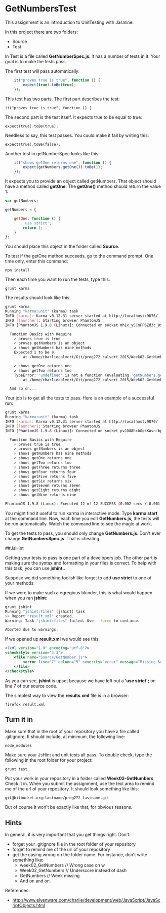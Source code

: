# GetNumbersTest

This assignment is an introduction to UnitTesting with Jasmine.

In this project there are two folders:

- Source
- Test

In Test is a file called **GetNumberSpec.js**. It has a number of tests in it. Your goal is to make the tests pass.

The first test will pass automatically:

```javascript
    it("proves true is true", function () {
        expect(true).toBe(true);
    });
```

This test has two parts. The first part describes the test:

    it("proves true is true", function () {
        
The second part is the test itself. It expects true to be equal to true:

    expect(true).toBe(true);

Needless to say, this test passes. You could make it fail by writing this:

    expect(true).toBe(false);
    
Another test in getNumberSpec looks like this:

```javascript
    it("shows getOne returns one", function () {
        expect(getNumbers.getOne()).toBe(1);
    });
```

It expects you to provide an object called getNumbers. That object should have a method called **getOne**. The **getOne()** method should return the value 1:

```javascript
var getNumbers;

getNumbers = {

    getOne: function () {
        'use strict';
        return 1;
    }
};
```

You should place this object in the folder called **Source**.

To test if the getOne method succeeds, go to the command prompt. One time only, enter this command:

    npm install
    
Then each time you want to run the tests, type this:

    grunt karma
    
The results should look like this:

```bash
grunt karma
Running "karma:unit" (karma) task
INFO [karma]: Karma v0.12.31 server started at http://localhost:9876/
INFO [launcher]: Starting browser PhantomJS
INFO [PhantomJS 1.9.8 (Linux)]: Connected on socket mh1x_ySCnFP6Zd3c_89W with id 67946334

  Function Basics with Require
    ✓ proves true is true
    ✓ proves getNumbers is an object
    ✗ shows getNumbers has nine methods
	Expected 1 to be 9.
	    at /home/charliecalvert/Git/prog272_calvert_2015/Week02-GetNumbers/Test/GetNumberSpec.js:19

    ✓ shows getOne returns one
    ✗ shows getTwo returns two
	TypeError: 'undefined' is not a function (evaluating 'getNumbers.getTwo()')
	    at /home/charliecalvert/Git/prog272_calvert_2015/Week02-GetNumbers/Test/GetNumberSpec.js:27

  And so on...
```

Your job is to get all the tests to pass. Here is an example of a successful run:
    
```bash
grunt karma
Running "karma:unit" (karma) task
INFO [karma]: Karma v0.12.31 server started at http://localhost:9876/
INFO [launcher]: Starting browser PhantomJS
INFO [PhantomJS 1.9.8 (Linux)]: Connected on socket pvJD88hcbGekKWvn-bpz with id 61967173

  Function Basics with Require
    ✓ proves true is true
    ✓ proves getNumbers is an object
    ✓ shows getNumbers has nine methods
    ✓ shows getOne returns one
    ✓ shows getTwo returns two
    ✓ shows getThree returns three
    ✓ shows getFour returns four
    ✓ shows getFive returns five
    ✓ shows getSix returns six
    ✓ shows getSeven returns seven
    ✓ shows getEight returns eight
    ✓ shows getNine returns nine

PhantomJS 1.9.8 (Linux): Executed 12 of 12 SUCCESS (0.002 secs / 0.001 secs)
```

You might find it useful to run karma in interactive mode. Type **karma start** at the command line. Now, each time you edit **GetNumbers.js**, the tests will be run automatically. Watch the command line to see the magic at work.

To get the tests to pass, you should only change **GetNumbers.js**. Don't ever change **GetNumbersSpec.js**. That is cheating.

##JsHint

Getting your tests to pass is one part of a developers job. The other part is making sure the syntax and formatting in your files is correct. To help with this task, you can use **jshint.**. 

Suppose we did something foolish like forget to add **use strict** to one of your methods:

If we were to make such a egregious blunder, this is what would happen when you ran **jshint**:

```bash
grunt jshint
Running "jshint:files" (jshint) task
>> Report "result.xml" created.
Warning: Task "jshint:files" failed. Use --force to continue.

Aborted due to warnings.
```

If we opened up **result.xml** we would see this:

```xml
<?xml version="1.0" encoding="utf-8"?>
<checkstyle version="4.3">
	<file name="Source/GetNumber.js">
		<error line="7" column="9" severity="error" message="Missing &quot;use strict&quot; statement." source="jshint.E007" />
	</file>
</checkstyle>
```

As you can see, **jshint** is upset because we have left out a **'use strict';** on line 7 of our source code. 

The simplest way to view the **results.xml** file is in a browser:

    firefox result.xml
    
## Turn it in

Make sure that in the root of your repository you have a file called .gitignore. It should include, at minimum, the following line:

    node_modules

Make sure your JsHint and unit tests all pass. To double check, type the following in the root folder for your project:

    grunt test
    
Put your work in your repository in a folder called **Week02-GetNumbers**. Check it in. When you submit the assignment, use the text area to remind me of the url of your repository. It should look something like this:

    git@bitbucket.org:lastname/prog272_lastname.git
    
But of course it won't be exactly like that, for obvious reasons.

## Hints

In general, it is very important that you get things right. Don't:

- forget your .gitignore file in the root folder of your repository
- forget to remind me of the url of your repository
- get the casing wrong on the folder name. For instance, don't write something like:
    - week02_GetNumbers // Wrong case on w
    - Week02_GetNumbers // Underscore instead of dash
    - GetNumbers // Week missing
    - And on and on.

References:

- <http://www.elvenware.com/charlie/development/web/JavaScript/JavaScriptObjects.html>
